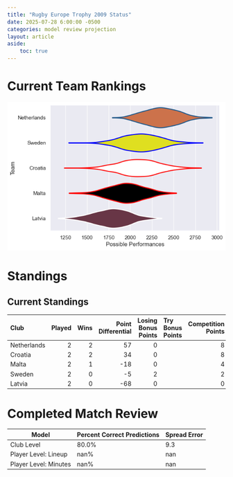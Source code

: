 ```yaml
---  
title: "Rugby Europe Trophy 2009 Status"  
date: 2025-07-28 6:00:00 -0500  
categories: model review projection  
layout: article  
aside:  
    toc: true  
---
```

# Current Team Rankings


![Club Rankings](plots/rankings_Rugby_Europe_Trophy_2009.png)
# Standings

## Current Standings


| Club        |   Played |   Wins |   Point Differential |   Losing Bonus Points | Try Bonus Points   |   Competition Points |
|:------------|---------:|-------:|---------------------:|----------------------:|:-------------------|---------------------:|
| Netherlands |        2 |      2 |                   57 |                     0 |                    |                    8 |
| Croatia     |        2 |      2 |                   34 |                     0 |                    |                    8 |
| Malta       |        2 |      1 |                  -18 |                     0 |                    |                    4 |
| Sweden      |        2 |      0 |                   -5 |                     2 |                    |                    2 |
| Latvia      |        2 |      0 |                  -68 |                     0 |                    |                    0 |



# Completed Match Review


| Model | Percent Correct Predictions | Spread Error |
| ------ | ------ | ------ |
| Club Level | 80.0% | 9.3 |
| Player Level: Lineup | nan% | nan |
| Player Level: Minutes | nan% | nan |

